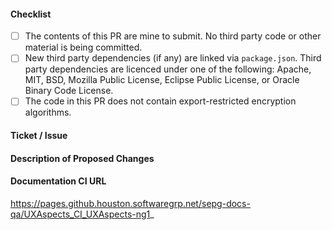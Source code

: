 #### Checklist
<!-- Use an 'x' to check those which apply. -->
* [ ] The contents of this PR are mine to submit. No third party code or other material is being committed.
* [ ] New third party dependencies (if any) are linked via `package.json`. Third party dependencies are licenced under one of the following: Apache, MIT, BSD, Mozilla Public License, Eclipse Public License, or Oracle Binary Code License.
* [ ] The code in this PR does not contain export-restricted encryption algorithms.

#### Ticket / Issue
<!-- Either a Jira URL or a description of the issue that this PR addresses. -->

#### Description of Proposed Changes
<!-- Describe what was changed and how it addresses the original issue. -->

#### Documentation CI URL
<!-- Initiate a build at https://jenkins.swinfra.net/job/SEPG/view/Templates/job/New%20SEPG%20Build/build -->
<!-- Append the branch name to the following URL: -->
https://pages.github.houston.softwaregrp.net/sepg-docs-qa/UXAspects_CI_UXAspects-ng1_

